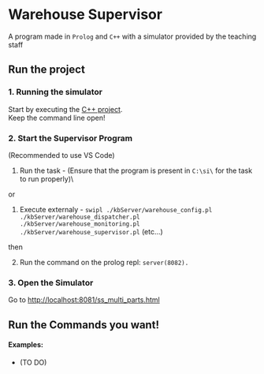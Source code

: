 # Warehouse Supervisor
A program made in `Prolog` and `C++` with a simulator provided by the teaching staff
## Run the project
### 1. Running the simulator
Start by executing the [C++ project](serverApp/).\
Keep the command line open!
### 2. Start the Supervisor Program
(Recommended to use VS Code)
1. Run the task - (Ensure that the program is present in `C:\si\` for the task to run properly)\

or 
 
1. Execute externaly - `swipl ./kbServer/warehouse_config.pl ./kbServer/warehouse_dispatcher.pl ./kbServer/warehouse_monitoring.pl ./kbServer/warehouse_supervisor.pl` (etc...)

then

2. Run the command on the prolog repl: `server(8082).`
### 3. Open the Simulator
Go to <http://localhost:8081/ss_multi_parts.html>
## Run the Commands you want!
#### Examples:
- (TO DO)

